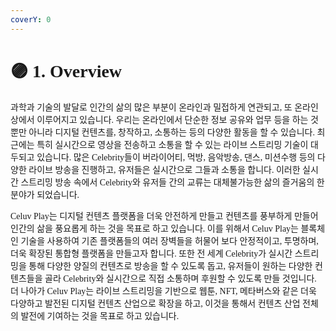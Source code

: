 ```yaml
---
coverY: 0
---
```

<style type="text/css">
    @font-face {
    font-family: 'Galmetgol';
    src: url('https://cdn.jsdelivr.net/gh/projectnoonnu/naverfont_04@1.0/Galmetgol.woff') format('woff');
    font-weight: normal;
    font-style: normal;
}
    body{
        font-family: 'Galmetgol';
    }
</style>
# 🟣 1. Overview

<mark style="color:blue;"></mark>

&#x20;<mark style="color:blue;"></mark>과학과 기술의 발달로 인간의 삶의 많은 부분이 온라인과 밀접하게 연관되고, 또 온라인 상에서 이루어지고 있습니다. 우리는 온라인에서 단순한 정보 공유와 업무 등을 하는 것뿐만 아니라 디지털 컨텐츠를, 창작하고, 소통하는 등의 다양한 활동을 할 수 있습니다. 최근에는 특히 실시간으로 영상을 전송하고 소통을 할 수 있는 라이브 스트리밍 기술이 대두되고 있습니다. 많은 Celebrity들이 버라이어티, 먹방, 음악방송, 댄스, 미션수행 등의 다양한 라이브 방송을 진행하고, 유저들은 실시간으로 그들과 소통을 합니다. 이러한 실시간 스트리밍 방송 속에서 Celebrity와 유저들 간의 교류는 대체불가능한 삶의 즐거움의 한 분야가 되었습니다.

&#x20;Celuv Play는 디지털 컨텐츠 플랫폼을 더욱 안전하게 만들고 컨텐츠를 풍부하게 만들어 인간의 삶을 풍요롭게 하는 것을 목표로 하고 있습니다. 이를 위해서 Celuv Play는 블록체인 기술을 사용하여 기존 플랫폼들의 여러 장벽들을 허물어 보다 안정적이고, 투명하며, 더욱 확장된 통합형 플랫폼을 만들고자 합니다. 또한 전 세계 Celebrity가 실시간 스트리밍을 통해 다양한 양질의 컨텐츠로 방송을 할 수 있도록 돕고, 유저들이 원하는 다양한 컨텐츠들을 골라 Celebrity와 실시간으로 직접 소통하며 후원할 수 있도록 만들 것입니다. 더 나아가 Celuv Play는 라이브 스트리밍을 기반으로 웹툰, NFT, 메타버스와 같은 더욱 다양하고 발전된 디지털 컨텐츠 산업으로 확장을 하고, 이것을 통해서 컨텐츠 산업 전체의 발전에 기여하는 것을 목표로 하고 있습니다.

